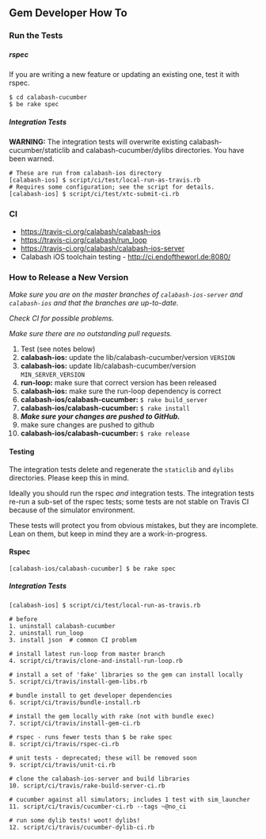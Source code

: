 ## Gem Developer How To

### Run the Tests

##### rspec

If you are writing a new feature or updating an existing one, test it with rspec.

```
$ cd calabash-cucumber
$ be rake spec
```

##### Integration Tests

**WARNING:** The integration tests will overwrite existing calabash-cucumber/staticlib and calabash-cucumber/dylibs directories.  You have been warned.

```
# These are run from calabash-ios directory
[calabash-ios] $ script/ci/test/local-run-as-travis.rb
# Requires some configuration; see the script for details.
[calabash-ios] $ script/ci/test/xtc-submit-ci.rb
```

### CI

* https://travis-ci.org/calabash/calabash-ios
* https://travis-ci.org/calabash/run_loop
* https://travis-ci.org/calabash/calabash-ios-server
* Calabash iOS toolchain testing - http://ci.endoftheworl.de:8080/

##### 

### How to Release a New Version

_Make sure you are on the master branches of `calabash-ios-server` and `calabash-ios` and that the branches are up-to-date._

_Check CI for possible problems._

_Make sure there are no outstanding pull requests._

1. Test (see notes below)
2. **calabash-ios:** update the lib/calabash-cucumber/version `VERSION`
3. **calabash-ios:** update lib/calabash-cucumber/version `MIN_SERVER_VERSION`
4. **run-loop:** make sure that correct version has been released
5. **calabash-ios:** make sure the run-loop dependency is correct
6. **calabash-ios/calabash-cucumber:** `$ rake build_server`
7. **calabash-ios/calabash-cucumber:** `$ rake install`
8. ***Make sure your changes are pushed to GitHub.***
9. make sure changes are pushed to github
10. **calabash-ios/calabash-cucumber:** `$ rake release`

#### Testing

The integration tests delete and regenerate the `staticlib` and `dylibs` directories.  Please keep this in mind. 

Ideally you should run the rspec _and_ integration tests.  The integration tests re-run a sub-set of the rspec tests; some tests are not stable on Travis CI because of the simulator environment.

These tests will protect you from obvious mistakes, but they are incomplete.  Lean on them, but keep in mind they are a work-in-progress.

#### Rspec

```
[calabash-ios/calabash-cucumber] $ be rake spec
```

##### Integration Tests

```
[calabash-ios] $ script/ci/test/local-run-as-travis.rb

# before
1. uninstall calabash-cucumber 
2. uninstall run_loop
3. install json  # common CI problem

# install latest run-loop from master branch
4. script/ci/travis/clone-and-install-run-loop.rb

# install a set of 'fake' libraries so the gem can install locally
5. script/ci/travis/install-gem-libs.rb

# bundle install to get developer dependencies
6. script/ci/travis/bundle-install.rb

# install the gem locally with rake (not with bundle exec)
7. script/ci/travis/install-gem-ci.rb

# rspec - runs fewer tests than $ be rake spec
8. script/ci/travis/rspec-ci.rb

# unit tests - deprecated; these will be removed soon
9. script/ci/travis/unit-ci.rb

# clone the calabash-ios-server and build libraries
10. script/ci/travis/rake-build-server-ci.rb

# cucumber against all simulators; includes 1 test with sim_launcher
11. script/ci/travis/cucumber-ci.rb --tags ~@no_ci

# run some dylib tests! woot! dylibs!
12. script/ci/travis/cucumber-dylib-ci.rb
```